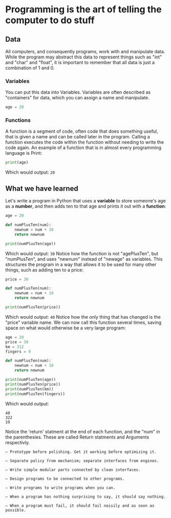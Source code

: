 # Programming is the art of telling the computer to do stuff

## Data
All computers, and consequently programs, work with and manipulate data. While the program may abstract this data to represent things such as "int" and "char" and "float", it is important to remember that all data is just a combination of 1 and 0.

### Variables
You can put this data into Variables. Variables are often described as "containers" for data, which you can assign a name and manipulate.
```python
age = 20
```

### Functions
A function is a segment of code, often code that does something useful, that is given a name and can be called later in the program. Calling a function executes the code within the function without needing to write the code again. An example of a function that is in almost every programming language is Print:
```python
print(age)
```
Which would output:
```20```
## What we have learned
Let's write a program in Python that uses a **variable** to store someone's age as a **number**, and then adds ten to that age and prints it out with a **function**:
```python
age = 20

def numPlusTen(num):
	newnum = num + 10
	return newnum

print(numPlusTen(age))
```
Which would output: 
```30```
Notice how the function is not "agePlusTen", but "numPlusTen", and uses "newnum" instead of "newage" as variables. This structures the program in a way that allows it to be used for many other things, such as adding ten to a price:
```python
price = 30

def numPlusTen(num):
	newnum = num + 10
	return newnum

print(numPlusTen(price))
```
Which would output:
```40```
Notice how the only thing that has changed is the "price" variable name.
We can now call this function several times, saving space on what would otherwise be a very large program:
```python
age = 20
price = 30
km = 312
fingers = 9

def numPlusTen(num):
	newnum = num + 10
	return newnum

print(numPlusTen(age))
print(numPlusTen(price))
print(numPlusTen(km))
print(numPlusTen(fingers))
```
Which would output:
```30
40
322
19
```
Notice the 'return' statment at the end of each function, and the "num" in the parenthesies. These are called Return statments and Arguments respectivly.

```
— Prototype before polishing. Get it working before optimizing it.

— Separate policy from mechanism; separate interfaces from engines.

— Write simple modular parts connected by clean interfaces.

— Design programs to be connected to other programs.

— Write programs to write programs when you can.

— When a program has nothing surprising to say, it should say nothing.

— When a program must fail, it should fail noisily and as soon as possible.
```